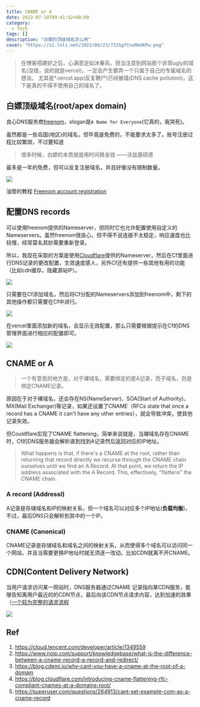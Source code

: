 ```yaml
---
title: CNAME or A
date: 2022-07-10T09:41:52+08:00
category: 
  - Tech
tags: []
description: "白嫖的顶级域名怎么用"
cover: "https://s2.loli.net/2022/09/23/7I31gfCnxMeUKPw.png"
---
```


> 在博客搭建好之后，心满意足如沐春风，但当注意到网站那个非常ugly的域名(没错，说的就是vercel)，一定会产生要弄一个只属于自己的专属域名的想法。 尤其是*.vercel.app(反复鞭尸)已经被墙(DNS cache pollution)，这下是真的不得不使用自己的域名了。

## 白嫖顶级域名(root/apex domain)

良心DNS服务商[freenom](https://www.freenom.com/en/index.html?lang=en)，slogan是`A Name for Everyone`(它真的，我哭死)。

虽然都是一些岛国(地区)的域名，但毕竟是免费的，不能要求太多了。账号注册过程比较繁琐，不过要知道

> 很多时候，白嫖的本质就是用时间换金钱
> 														——沃兹基硕德

最多是一年的免费，但可以反复注册域名，并且好像没有限制数量。

![](https://s2.loli.net/2022/09/23/7I31gfCnxMeUKPw.png)

油管的教程 [Freenom account registration](https://www.youtube.com/watch?v=3Uopc4AFjOY)


## 配置DNS records

可以使用freenom提供的Nameserver，但同时它也允许配置使用自定义的Nameservers。虽然freenom很良心，但不得不说连接不太稳定，响应速度也比较慢，经常莫名其妙需要重新登录。

所以，我现在采取的方案是使用[Cloudflare](https://www.cloudflare.com/en-gb/)提供的Nameserver，然后在Cf里面进行DNS记录的更改配置，生效速度感人，另外Cf还有提供一些其他有用的功能（比如cdn缓存，隐藏源站IP）。

![](https://s2.loli.net/2022/09/23/IiDxS79Qw1EnvCb.png)


只需要在Cf添加域名，然后将Cf分配的Nameservers添加到freenom中，剩下的其他操作都只需要在Cf中进行。

![](https://s2.loli.net/2022/09/23/zPqK4YDxfjIR2lp.png)


在vercel里面添加新的域名，会显示无效配置，那么只需要根据提示在Cf的DNS管理界面进行相应的配置即可。

![](https://s2.loli.net/2022/09/23/E7uxbFckKBWs6z1.png)


## CNAME or  A

> 一个有意思的地方是，对于裸域名，需要绑定的是A记录，而子域名，则是绑定CNAME记录。

原因在于对于裸域名，还会存在NS(NameServer)、SOA(Start of Authority)、MX(Mail Exchanger)等记录，如果还设置了CNAME（RFCs state that once a record has a CNAME it can't have any other entries），就会导致冲突，使其他记录失效。

但Couldflare实现了CNAME flattening，简单来说就是，当裸域名存在CNAME时，Cf的DNS服务器会解析直到找到A记录然后返回对应的IP地址。

>What happens is that, if there's a CNAME at the root, rather than returning that record directly we recurse through the CNAME chain ourselves until we find an A Record. At that point, we return the IP address associated with the A Record. This, effectively, "flattens" the CNAME chain.


### A record (Addressl) 

A记录是存储域名和IP的映射关系，但一个域名可以对应多个IP地址(**负载均衡**)，不过，最后DNS只会解析到其中的一个IP。

### CNAME (Canonical)

CNAME记录是存储域名和域名之间的映射关系，从而使得多个域名可以访问同一个网站，并且当需要更换IP地址时就无须逐一改动。比如CDN就离不开CNAME。


## CDN(Content Delivery Network)

当用户请求访问某一网站时，DNS服务器通过CNAME 记录指向某CDN服务，能够告知离用户最近的的CDN节点，最后向该CDN节点请求内容，达到加速的效果（[一个较为完整的请求流程](https://www.huaweicloud.com/zhishi/cdn2.html)


![](https://s2.loli.net/2022/09/23/5rIqkzOEvxp4WBf.png)



## Ref

1. https://cloud.tencent.com/developer/article/1349559
2. https://www.noip.com/support/knowledgebase/what-is-the-difference-between-a-cname-record-a-record-and-redirect/
3. https://blog.cdemi.io/why-cant-you-have-a-cname-at-the-root-of-a-domain
4. https://blog.cloudflare.com/introducing-cname-flattening-rfc-compliant-cnames-at-a-domains-root/
5. https://superuser.com/questions/264913/cant-set-example-com-as-a-cname-record

